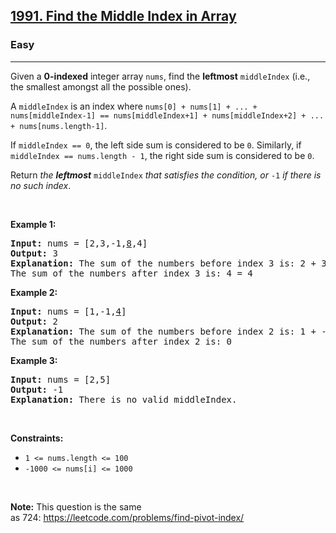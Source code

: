 <h2><a href="https://leetcode.com/problems/find-the-middle-index-in-array/">1991. Find the Middle Index in Array</a></h2><h3>Easy</h3><hr><div><p>Given a <strong>0-indexed</strong> integer array <code data-copier-init="true">nums</code>, find the <strong>leftmost</strong> <code data-copier-init="true">middleIndex</code> (i.e., the smallest amongst all the possible ones).</p>

<p>A <code data-copier-init="true">middleIndex</code> is an index where <code data-copier-init="true">nums[0] + nums[1] + ... + nums[middleIndex-1] == nums[middleIndex+1] + nums[middleIndex+2] + ... + nums[nums.length-1]</code>.</p>

<p>If <code data-copier-init="true">middleIndex == 0</code>, the left side sum is considered to be <code data-copier-init="true">0</code>. Similarly, if <code data-copier-init="true">middleIndex == nums.length - 1</code>, the right side sum is considered to be <code data-copier-init="true">0</code>.</p>

<p>Return <em>the <strong>leftmost</strong> </em><code data-copier-init="true">middleIndex</code><em> that satisfies the condition, or </em><code data-copier-init="true">-1</code><em> if there is no such index</em>.</p>

<p>&nbsp;</p>
<p><strong>Example 1:</strong></p>

<pre data-copier-init="true"><strong>Input:</strong> nums = [2,3,-1,<u>8</u>,4]
<strong>Output:</strong> 3
<strong>Explanation:</strong> The sum of the numbers before index 3 is: 2 + 3 + -1 = 4
The sum of the numbers after index 3 is: 4 = 4
</pre>

<p><strong>Example 2:</strong></p>

<pre data-copier-init="true"><strong>Input:</strong> nums = [1,-1,<u>4</u>]
<strong>Output:</strong> 2
<strong>Explanation:</strong> The sum of the numbers before index 2 is: 1 + -1 = 0
The sum of the numbers after index 2 is: 0
</pre>

<p><strong>Example 3:</strong></p>

<pre data-copier-init="true"><strong>Input:</strong> nums = [2,5]
<strong>Output:</strong> -1
<strong>Explanation:</strong> There is no valid middleIndex.
</pre>

<p>&nbsp;</p>
<p><strong>Constraints:</strong></p>

<ul>
	<li><code data-copier-init="true">1 &lt;= nums.length &lt;= 100</code></li>
	<li><code data-copier-init="true">-1000 &lt;= nums[i] &lt;= 1000</code></li>
</ul>

<p>&nbsp;</p>
<p><strong>Note:</strong> This question is the same as&nbsp;724:&nbsp;<a href="https://leetcode.com/problems/find-pivot-index/" target="_blank">https://leetcode.com/problems/find-pivot-index/</a></p>
</div>